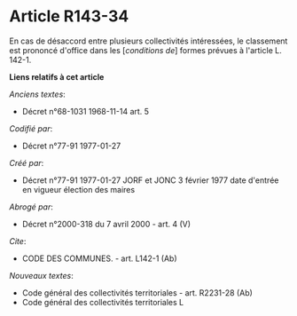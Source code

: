 # Article R143-34

En cas de désaccord entre plusieurs collectivités intéressées, le classement est prononcé d'office dans les [*conditions de*]
formes prévues à l'article L. 142-1.

**Liens relatifs à cet article**

_Anciens textes_:

  - Décret n°68-1031 1968-11-14 art. 5

_Codifié par_:

  - Décret n°77-91 1977-01-27

_Créé par_:

  - Décret n°77-91 1977-01-27 JORF et JONC 3 février 1977 date d'entrée en vigueur élection des maires

_Abrogé par_:

  - Décret n°2000-318 du 7 avril 2000 - art. 4 (V)

_Cite_:

  - CODE DES COMMUNES. - art. L142-1 (Ab)

_Nouveaux textes_:

  - Code général des collectivités territoriales - art. R2231-28 (Ab)
  - Code général des collectivités territoriales L
